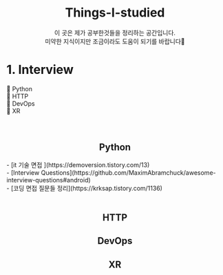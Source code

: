 <div align="center"> <h1> Things-I-studied </div>
  
  <div align="center"> 이 곳은 제가 공부한것들을 정리하는 공간입니다. <br>
    미약한 지식이지만 조금이라도 도움이 되기를 바랍니다🙏  </div>


  
  # 1. Interview

  👏 Python <br>
  👏 HTTP<br>
  👏 DevOps<br>
  👏 XR<br>
   <br><br>
  <h2 align="center"> Python </h2>
  - [it 기술 면접 ](https://demoversion.tistory.com/13)   <br>
  - [Interview Questions](https://github.com/MaximAbramchuck/awesome-interview-questions#android)   <br>
  - [코딩 면접 질문들 정리](https://krksap.tistory.com/1136)   <br>
   
  <br>
  
  
  <h2 align="center"> HTTP </h2>
  
  
  <h2 align="center"> DevOps </h2>
  
  
  <h2 align="center"> XR </h2>
